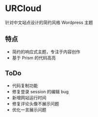 # URCloud

针对中文站点设计的简约风格 Wordpress 主题

## 特点

- 简约的响应式主题，专注于内容创作
- 基于 Prism 的代码高亮

## ToDo

- 代码复制功能
- 修复登录 session 的编辑 bug
- 新增网站运行时间
- 修复评论头像不展示问题
- 优化一言展示问题

